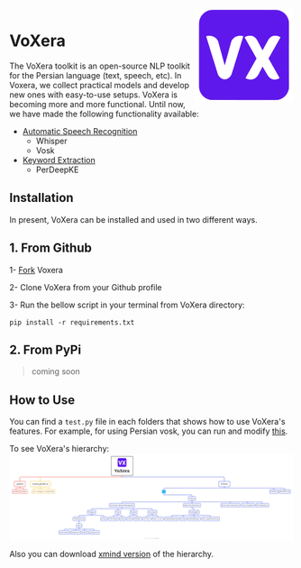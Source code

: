 <img src="https://github.com/VoXera/.github/blob/main/images/logo.png" width="35%" height="35%" align="right" />

# VoXera
The VoXera toolkit is an open-source NLP toolkit for the Persian language (text, speech, etc). In Voxera, we collect practical models and develop new ones with easy-to-use setups. VoXera is becoming more and more functional. Until now, we have made the following functionality available:

- [Automatic Speech Recognition](https://github.com/VoXera/VoXera/tree/master/src/VoXera/Automatic_Speech_Recognition)
  - Whisper
  - Vosk
- [Keyword Extraction](https://github.com/VoXera/VoXera/tree/master/src/VoXera/Keyword_Extraction/PerDeepKE)
  - PerDeepKE
## Installation
In present, VoXera can be installed and used in two different ways.

## 1. From Github

1- [Fork](https://github.com/VoXera/VoXera/fork) Voxera

2- Clone VoXera from your Github profile

3- Run the bellow script in your terminal from VoXera directory:
```
pip install -r requirements.txt
```
## 2. From PyPi
>coming soon

## How to Use 

You can find a `test.py` file in each folders that shows how to use VoXera's features. For example, for using Persian vosk, you can run and modify [this](https://github.com/VoXera/VoXera/blob/master/src/VoXera/Automatic_Speech_Recognition/Vosk/test.py).

To see VoXera's hierarchy:
<img src="https://github.com/VoXera/VoXera/blob/master/VoXera.png" align="center" />

Also you can download [xmind version](https://github.com/VoXera/VoXera/blob/master/VoXera.xmind) of the hierarchy.